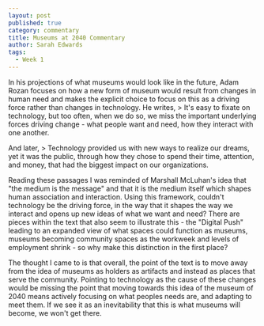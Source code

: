 ```yaml
---
layout: post
published: true
category: commentary
title: Museums at 2040 Commentary
author: Sarah Edwards
tags:
  - Week 1
---
```

In his projections of what museums would look like in the future, Adam Rozan focuses on how a new form of museum would result from changes in human need and makes the explicit choice to focus on this as a driving force rather than changes in technology. 
He writes, > It's easy to fixate on technology, but too often, when we do so, we miss the important underlying forces driving change - what people want and need, how they interact with one another. 

And later, > Technology provided us with new ways to realize our dreams, yet it was the public, through how they chose to spend their time, attention, and money, that had the biggest impact on our organizations.

Reading these passages I was reminded of Marshall McLuhan's idea that "the medium is the message" and that it is the medium itself which shapes human association and interaction. Using this framework, couldn't technology be the driving force, in the way that it shapes the way we interact and opens up new ideas of what we want and need? There are pieces within the text that also seem to illustrate this - the "Digital Push" leading to an expanded view of what spaces could function as museums, museums becoming community spaces as the workweek and levels of employment shrink - so why make this distinction in the first place?

The thought I came to is that overall, the point of the text is to move away from the idea of museums as holders as artifacts and instead as places that serve the community. Pointing to technology as the cause of these changes would be missing the point that moving towards this idea of the museum of 2040 means actively focusing on what peoples needs are, and adapting to meet them. If we see it as an inevitability that this is what museums will become, we won't get there.

